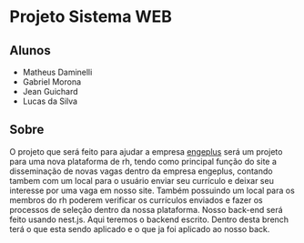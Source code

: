 # Projeto Sistema WEB

## Alunos
+ Matheus Daminelli
+ Gabriel Morona
+ Jean Guichard
+ Lucas da Silva


## Sobre

 O projeto que será feito para ajudar a empresa [engeplus](https://www.engeplus.com.br/)
será um projeto para uma nova plataforma de rh, tendo como principal função do site a 
disseminação de novas vagas dentro da empresa engeplus, contando tambem com um local 
para o usuário enviar seu currículo e deixar seu interesse por uma vaga em nosso site.
 Também possuindo um local para os membros do rh poderem verificar os currículos enviados 
e fazer os processos de seleção dentro da nossa plataforma.
Nosso back-end será feito usando nest.js.
Aqui teremos o backend escrito. Dentro desta brench terá o que esta sendo aplicado e
o que ja foi aplicado ao nosso back. 